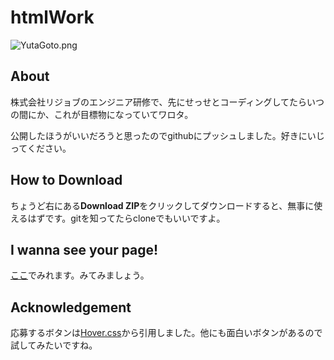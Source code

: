 # htmlWork

![YutaGoto.png](https://github.com/YutaGotoRejob/htmlWork/blob/master/img/yutagoto.png "YutaGoto.png") 

## About

株式会社リジョブのエンジニア研修で、先にせっせとコーディングしてたらいつの間にか、これが目標物になっていてワロタ。

公開したほうがいいだろうと思ったのでgithubにプッシュしました。好きにいじってください。

## How to Download

ちょうど右にある**Download ZIP**をクリックしてダウンロードすると、無事に使えるはずです。gitを知ってたらcloneでもいいですよ。

## I wanna see your page!

[ここ](http://yutagotorejob.github.io/htmlWork/ "htmlWork")でみれます。みてみましょう。

## Acknowledgement

応募するボタンは[Hover.css](http://ianlunn.github.io/Hover/ "Hover.css")から引用しました。他にも面白いボタンがあるので試してみたいですね。
